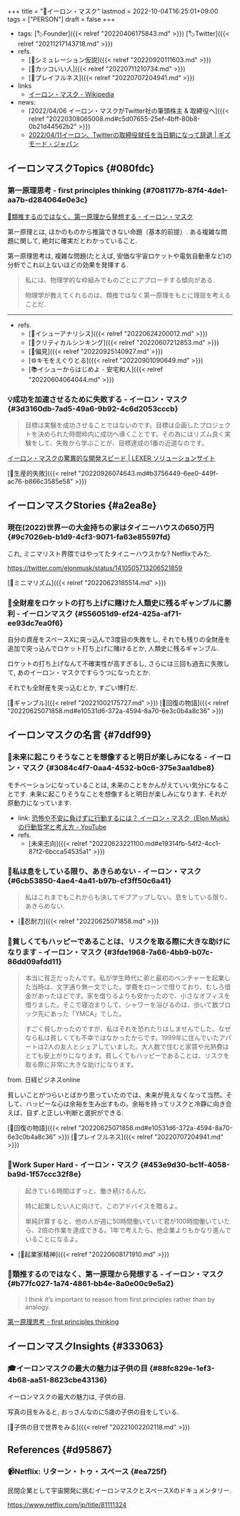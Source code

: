 +++
title = "👨イーロン・マスク"
lastmod = 2022-10-04T16:25:01+09:00
tags = ["PERSON"]
draft = false
+++

-   tags: [🏷Founder]({{< relref "20220406175843.md" >}}) [🏷Twitter]({{< relref "20211217143718.md" >}})
-   refs.
    -   [📝シミュレーション仮説]({{< relref "20220920111603.md" >}})
    -   [🔖カッコいい人]({{< relref "20220711210734.md" >}})
    -   [🔖プレイフルネス]({{< relref "20220707204941.md" >}})
-   links
    -   [イーロン・マスク - Wikipedia](https://ja.wikipedia.org/wiki/%E3%82%A4%E3%83%BC%E3%83%AD%E3%83%B3%E3%83%BB%E3%83%9E%E3%82%B9%E3%82%AF)
-   news:
    -   [2022/04/06 イーロン・マスクがTwitter社の筆頭株主 & 取締役へ]({{< relref "20220308065008.md#c5d07655-25ef-4bff-80b8-0b21d44562b2" >}})
    -   [2022/04/11イーロン、Twitterの取締役就任を当日朝になって辞退 | ギズモード・ジャパン](https://www.gizmodo.jp/2022/04/elon-declines-twitter-board.html?utm_source=dlvr.it&utm_medium=twitter&utm_campaign=0e3d3fc7b0dda597aeedc4c43bc691c7)


## イーロンマスクTopics {#080fdc}


### 第一原理思考 - first principles thinking {#7081177b-87f4-4de1-aa7b-d284064e0e3c}

[📜類推するのではなく、第一原理から発想する - イーロン・マスク](#b77fc027-1a74-4861-bb4e-8a0e00c9e5a2)

第一原理とは, ほかのものから推論できない命題（基本的前提）. ある複雑な問題に関して, 絶対に確実だとわかっていること.

第一原理思考は, 複雑な問題(たとえば, 安価な宇宙ロケットや電気自動車など)の分析でこれ以上ないほどの効果を発揮する.

> 私には、物理学的な枠組みでものごとにアプローチする傾向がある.
>
> 物理学が教えてくれるのは、類推ではなく第一原理をもとに理屈を考えることだ.

---

-   refs.
    -   [📝イシューアナリシス]({{< relref "20220624200012.md" >}})
    -   [📝クリティカルシンキング]({{< relref "20220607212853.md" >}})
    -   [📝偏見]({{< relref "20220925140927.md" >}})
    -   [⚙キモをえぐりとる]({{< relref "20220901090649.md" >}})
    -   [📚イシューからはじめよ - 安宅和人]({{< relref "20220604064044.md" >}})


### 💡成功を加速させるために失敗する - イーロン・マスク {#3d3160db-7ad5-49a6-9b92-4c6d2053cccb}

> 目標は実験を成功させることではないのです。目標は企画したプロジェクトを決められた時間枠内に成功へ導くことです。その為にはリズム良く実験をして、失敗から学ぶことが、目標達成の1番の近道なのです。

[イーロン・マスクの驚異的な開発スピード | LEXER ソリューションサイト](https://gdfindi.com/jp/blog-germany-09/)

[📝生産的失敗]({{< relref "20220926074643.md#b3756449-6ee0-449f-ac76-b866c3585e58" >}})


## イーロンマスクStories {#a2ea8e}


### 現在(2022)世界一の大金持ちの家はタイニーハウスの650万円 {#9c7026eb-b1d9-4cf3-9071-fa63e85597fd}

これ, ミニマリスト界隈ではやってたタイニーハウスかな? Netflixでみた.

<https://twitter.com/elonmusk/status/1410505713206521859>

[📝ミニマリズム]({{< relref "20220623185514.md" >}})


### 📕全財産をロケットの打ち上げに賭けた人類史に残るギャンブルに勝利 - イーロンマスク {#556051d9-ef24-425a-af71-ee93dc7ea0f6}

自分の資産をスペースXに突っ込んで3度目の失敗をし, それでも残りの全財産を追加で突っ込んでロケット打ち上げに賭けるとか, 人類史に残るギャンブル.

ロケットの打ち上げなんて不確実性が高すぎるし, さらには三回も過去に失敗して, あのイーロン・マスクですらうつになったとか.

それでも全財産を突っ込むとか, すごい博打だ.

[🔖ギャンブル]({{< relref "20221002175727.md" >}}) [🔖回復の物語]({{< relref "20220625071858.md#e10531d6-372a-4594-8a70-6e3c0b4a8c36" >}})


## イーロンマスクの名言 {#7ddf99}


### 📜未来に起こりそうなことを想像すると明日が楽しみになる - イーロン・マスク {#3084c4f7-0aa4-4532-b0c6-375e3aa1dbe8}

モチベーションになっていることは, 未来のことをかんがえていい気分になることです. 未来に起こりそうなことを想像すると明日が楽しみになります. それが原動力になっています.

-   link: [恐怖や不安に負けずに行動するには？ イーロン・マスク（Elon Musk）の行動哲学と考え方 - YouTube](https://www.youtube.com/watch?v=gaA2VPHZM6o)
-   refs.
    -   [未来志向]({{< relref "20220623221100.md#e19314fb-54f2-4cc1-87f2-6bcca54535a1" >}})


### 📜私は息をしている限り、あきらめない - イーロン・マスク {#6cb53850-4ae4-4a41-b97b-cf3ff50c6a41}

> 私はこれまでもこれからも決してギブアップしない。息をしている限り、あきらめない.

-   [🔖忍耐力]({{< relref "20220625071858.md" >}})


### 📜貧しくてもハッピーであることは、リスクを取る際に大きな助けになります - イーロン・マスク {#3fde1968-7a66-4bb9-b07c-86dd09afdd11}

> 本当に貧乏だったんです。私が学生時代に弟と最初のベンチャーを起業した当時は、文字通り無一文でした。学費をローンで借りており、むしろ借金があったほどです。家を借りるよりも安かったので、小さなオフィスを借りました。そこで寝泊まりして、シャワーを浴びるのは、歩いて数ブロック先にあった「YMCA」でした。
>
> すごく貧しかったのですが、私はそれを恐れたりはしませんでした。なぜなら私は貧しくても不幸ではなかったからです。1999年に住んでいたアパートは2人の友人とシェアしていました。大人数で住むと家賃や光熱費はとても安上がりになります。貧しくてもハッピーであることは、リスクを取る際に非常に大きな助けになります。

from. 日経ビジネスonline

貧しいことがつらいとばかり思っていたのでは、未来が見えなくなって当然。そして、ハッピーな心は余裕を生み出すもの。余裕を持ってリスクと冷静に向き合えば、自ず.と正しい判断と選択ができる.

[🔖回復の物語]({{< relref "20220625071858.md#e10531d6-372a-4594-8a70-6e3c0b4a8c36" >}}) [🔖プレイフルネス]({{< relref "20220707204941.md" >}})


### 📜Work Super Hard - イーロン・マスク {#453e9d30-bc1f-4058-ba9d-1f57ccc32f8e}

> 起きている時間はずっと、働き続けるんだ。
>
> 特に起業したい人に向けて、このアドバイスを贈るよ。
>
> 単純計算すると、他の人が週に50時間働いていて君が100時間働いていたら、2倍の作業を達成できる。1年で考えたら、他企業よりもかなり進んでいることになるよ。

-   [🔖起業家精神]({{< relref "20220608171910.md" >}})


### 📜類推するのではなく、第一原理から発想する - イーロン・マスク {#b77fc027-1a74-4861-bb4e-8a0e00c9e5a2}

> I think it’s important to reason from first principles rather than by analogy.

[第一原理思考 - first principles thinking](#7081177b-87f4-4de1-aa7b-d284064e0e3c)


## イーロンマスクInsights {#333063}


### 🎓イーロンマスクの最大の魅力は子供の目 {#88fc829e-1ef3-4b68-aa51-8623cbe43136}

イーロンマスクの最大の魅力は, 子供の目.

写真の目をみると, おっさんなのに5歳の子供の目をしている.

[🦊子供の目で世界をみる]({{< relref "20221002202118.md" >}})


## References {#d95867}


### 📹Netflix: リターン・トゥ・スペース {#ea725f}

民間企業として宇宙開発に挑むイーロンマスクとスペースXのドキュメンタリー.

<https://www.netflix.com/jp/title/81111324>
